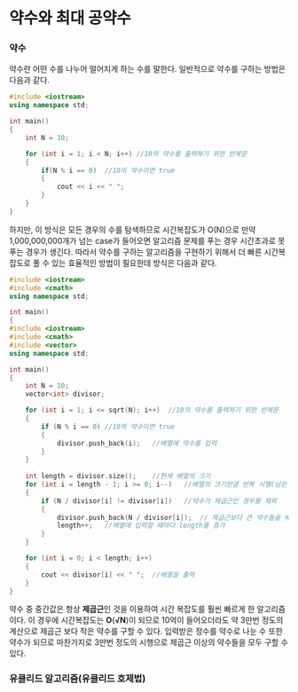 # 약수와 최대 공약수

### 약수
약수란 어떤 수를 나누어 떨어지게 하는 수를 말한다. 일반적으로 약수를 구하는 방법은 다음과 같다.
``` cpp
#include <iostream>
using namespace std;

int main()
{
	int N = 10;

	for (int i = 1; i < N; i++)	//10의 약수를 출력하기 위한 반복문
	{
		if(N % i == 0)	//10의 약수이면 true
		{
			cout << i << " ";
		}
	}
}
```

하지만, 이 방식은 모든 경우의 수를 탐색하므로 시간복잡도가 O(N)으로 만약 1,000,000,000개가 넘는 case가 들어오면 알고리즘 문제를 푸는 경우 시간초과로 못 푸는 경우가 생긴다. 따라서 약수를 구하는 알고리즘을 구현하기 위해서 더 빠른 시간복잡도로 풀 수 있는 효율적인 방법이 필요한데 방식은 다음과 같다.
```cpp
#include <iostream>
#include <cmath>
using namespace std;

int main()
{
#include <iostream>
#include <cmath>
#include <vector>
using namespace std;

int main()
{
	int N = 10;
	vector<int> divisor;

	for (int i = 1; i <= sqrt(N); i++)	//10의 약수를 출력하기 위한 반복문
	{
		if (N % i == 0)	//10의 약수이면 true
		{
			divisor.push_back(i);	//배열에 약수를 입력
		}
	}
	
	int length = divisor.size();	//현재 배열의 크기
	for (int i = length - 1; i >= 0; i--)	//배열의 크기만큼 반복 시행(남은 약수의 갯수가 배열의 크기와 같거나 배열의 크기 - 1과 같기 때문)
	{
		if (N / divisor[i] != divisor[i])	//약수가 제곱근인 경우를 제외
		{
			divisor.push_back(N / divisor[i]);	// 제곱근보다 큰 약수들을 배열에 입력
			length++;	//배열에 입력할 때마다 length를 증가
		}
	}

	for (int i = 0; i < length; i++)
	{
		cout << divisor[i] << " ";	//배열을 출력
	}
}
```

약수 중 중간값은 항상 **제곱근**인 것을 이용하여 시간 복잡도를 훨씬 빠르게 한 알고리즘이다. 이 경우에 시간복잡도는 **O**(**√N**)이 되므로 10억이 들어오더라도 약 3만번 정도의 계산으로 제곱근 보다 작은 약수를 구할 수 있다. 입력받은 정수를 약수로 나눈 수 또한 약수가 되므로 마찬가지로 3만번 정도의 시행으로 제곱근 이상의 약수들을 모두 구할 수 있다.

### 유클리드 알고리즘(유클리드 호제법)



